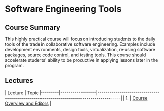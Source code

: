 # Software Engineering Tools

## Course Summary

This highly practical course will focus on introducing students to the daily tools of the trade in collaborative software engineering.  Examples include development environments, design tools, virtualization, re-using software packages, source code control, and testing tools.  This course should accelerate students' ability to be productive in applying lessons later in the program.



## Lectures

| Lecture | Topic
|---------|------------------|-----------------------------------------------------------------------------------------|
| 1.      | [Course Overview and Editors](lectures/lecture1/lecture1-slides.html) |